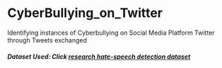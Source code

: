 # CyberBullying_on_Twitter
Identifying instances of Cyberbullying on Social Media Platform Twitter through Tweets exchanged


##### Dataset Used: Click [research hate-speech detection dataset](https://www.kaggle.com/mrmorj/hate-speech-and-offensive-language-dataset)
